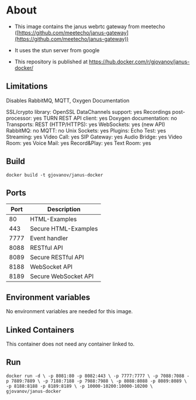 # About

-   This image contains the janus webrtc gateway from meetecho ([https://github.com/meetecho/janus-gateway](https://github.com/meetecho/janus-gateway))

-   It uses the stun server from google

-   This repository is published at [https://hub.docker.com/r/gjovanov/janus-docker/
](https://hub.docker.com/r/gjovanov/janus-docker/)

## Limitations

Disables RabbitMQ, MQTT, Oxygen Documentation

SSL/crypto library:        OpenSSL
DataChannels support:      yes
Recordings post-processor: yes
TURN REST API client:      yes
Doxygen documentation:     no
Transports:
    REST (HTTP/HTTPS):     yes
    WebSockets:            yes (new API)
    RabbitMQ:              no
    MQTT:                  no
    Unix Sockets:          yes
Plugins:
    Echo Test:             yes
    Streaming:             yes
    Video Call:            yes
    SIP Gateway:           yes
    Audio Bridge:          yes
    Video Room:            yes
    Voice Mail:            yes
    Record&Play:           yes
    Text Room:             yes


## Build

`docker build -t gjovanov/janus-docker`

## Ports

| Port   | Description          |
|--------|----------------------|
| 80     | HTML-Examples        |
| 443    | Secure HTML-Examples |
| 7777   | Event handler        |
| 8088   | RESTful API          |
| 8089   | Secure RESTful API   |
| 8188   | WebSocket API        |
| 8189   | Secure WebSocket API |


## Environment variables

No environment variables are needed for this image.

## Linked Containers

This container does not need any container linked to.

## Run

`docker run -d \
	-p 8081:80 -p 8082:443 \
	-p 7777:7777 \
	-p 7088:7088 -p 7889:7889 \
	-p 7188:7188 -p 7988:7988 \
	-p 8088:8088 -p 8089:8089 \
	-p 8188:8188 -p 8189:8189 \
	-p 10000-10200:10000-10200 \
	gjovanov/janus-docker`
